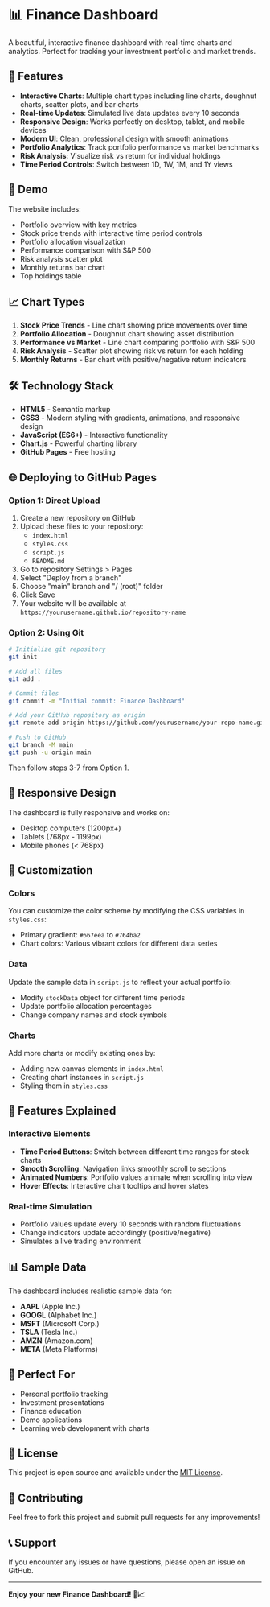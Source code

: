 # 📊 Finance Dashboard

A beautiful, interactive finance dashboard with real-time charts and analytics. Perfect for tracking your investment portfolio and market trends.

## 🌟 Features

- **Interactive Charts**: Multiple chart types including line charts, doughnut charts, scatter plots, and bar charts
- **Real-time Updates**: Simulated live data updates every 10 seconds
- **Responsive Design**: Works perfectly on desktop, tablet, and mobile devices
- **Modern UI**: Clean, professional design with smooth animations
- **Portfolio Analytics**: Track portfolio performance vs market benchmarks
- **Risk Analysis**: Visualize risk vs return for individual holdings
- **Time Period Controls**: Switch between 1D, 1W, 1M, and 1Y views

## 🚀 Demo

The website includes:
- Portfolio overview with key metrics
- Stock price trends with interactive time period controls
- Portfolio allocation visualization
- Performance comparison with S&P 500
- Risk analysis scatter plot
- Monthly returns bar chart
- Top holdings table

## 📈 Chart Types

1. **Stock Price Trends** - Line chart showing price movements over time
2. **Portfolio Allocation** - Doughnut chart showing asset distribution
3. **Performance vs Market** - Line chart comparing portfolio with S&P 500
4. **Risk Analysis** - Scatter plot showing risk vs return for each holding
5. **Monthly Returns** - Bar chart with positive/negative return indicators

## 🛠️ Technology Stack

- **HTML5** - Semantic markup
- **CSS3** - Modern styling with gradients, animations, and responsive design
- **JavaScript (ES6+)** - Interactive functionality
- **Chart.js** - Powerful charting library
- **GitHub Pages** - Free hosting

## 🌐 Deploying to GitHub Pages

### Option 1: Direct Upload

1. Create a new repository on GitHub
2. Upload these files to your repository:
   - `index.html`
   - `styles.css`
   - `script.js`
   - `README.md`
3. Go to repository Settings > Pages
4. Select "Deploy from a branch"
5. Choose "main" branch and "/ (root)" folder
6. Click Save
7. Your website will be available at `https://yourusername.github.io/repository-name`

### Option 2: Using Git

```bash
# Initialize git repository
git init

# Add all files
git add .

# Commit files
git commit -m "Initial commit: Finance Dashboard"

# Add your GitHub repository as origin
git remote add origin https://github.com/yourusername/your-repo-name.git

# Push to GitHub
git branch -M main
git push -u origin main
```

Then follow steps 3-7 from Option 1.

## 📱 Responsive Design

The dashboard is fully responsive and works on:
- Desktop computers (1200px+)
- Tablets (768px - 1199px)
- Mobile phones (< 768px)

## 🎨 Customization

### Colors
You can customize the color scheme by modifying the CSS variables in `styles.css`:
- Primary gradient: `#667eea` to `#764ba2`
- Chart colors: Various vibrant colors for different data series

### Data
Update the sample data in `script.js` to reflect your actual portfolio:
- Modify `stockData` object for different time periods
- Update portfolio allocation percentages
- Change company names and stock symbols

### Charts
Add more charts or modify existing ones by:
- Adding new canvas elements in `index.html`
- Creating chart instances in `script.js`
- Styling them in `styles.css`

## 🔧 Features Explained

### Interactive Elements
- **Time Period Buttons**: Switch between different time ranges for stock charts
- **Smooth Scrolling**: Navigation links smoothly scroll to sections
- **Animated Numbers**: Portfolio values animate when scrolling into view
- **Hover Effects**: Interactive chart tooltips and hover states

### Real-time Simulation
- Portfolio values update every 10 seconds with random fluctuations
- Change indicators update accordingly (positive/negative)
- Simulates a live trading environment

## 📊 Sample Data

The dashboard includes realistic sample data for:
- **AAPL** (Apple Inc.)
- **GOOGL** (Alphabet Inc.)
- **MSFT** (Microsoft Corp.)
- **TSLA** (Tesla Inc.)
- **AMZN** (Amazon.com)
- **META** (Meta Platforms)

## 🎯 Perfect For

- Personal portfolio tracking
- Investment presentations
- Finance education
- Demo applications
- Learning web development with charts

## 📄 License

This project is open source and available under the [MIT License](LICENSE).

## 🤝 Contributing

Feel free to fork this project and submit pull requests for any improvements!

## 📞 Support

If you encounter any issues or have questions, please open an issue on GitHub.

---

**Enjoy your new Finance Dashboard! 🚀📈**